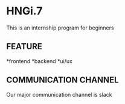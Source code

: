 # HNGi.7
This is an internship program for beginners 
## FEATURE
*frontend
*backend
*ui/ux
## COMMUNICATION CHANNEL
Our major communication channel is slack
